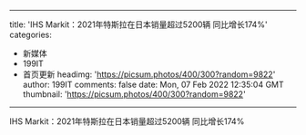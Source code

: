 
---
title: 'IHS Markit：2021年特斯拉在日本销量超过5200辆 同比增长174%'
categories: 
 - 新媒体
 - 199IT
 - 首页更新
headimg: 'https://picsum.photos/400/300?random=9822'
author: 199IT
comments: false
date: Mon, 07 Feb 2022 12:35:04 GMT
thumbnail: 'https://picsum.photos/400/300?random=9822'
---

<div>   
IHS Markit：2021年特斯拉在日本销量超过5200辆 同比增长174%  
</div>
            